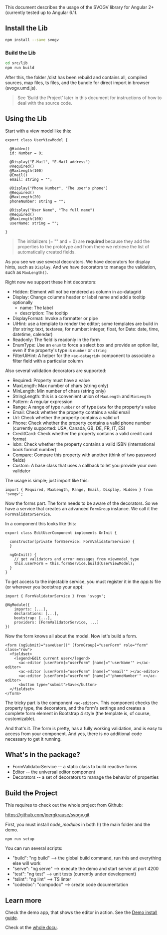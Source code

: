 This document describes the usage of the SVOGV library for Angular 2+ (currently tested up to Angular 6.1). 

## Install the Lib
 
 ```bash
 npm install --save svogv
 ```

### Build the Lib

 ```bash
 cd src/lib 
 npm run build
 ```

After this, the folder /dist has been rebuild and contains all, compiled sources, map files, ts files, and the bundle for direct import in browser (svogv.umd.js).

> See 'Build the Project' later in this document for instructions of how to deal with the source code.
 
## Using the Lib

Start with a view model like this:

~~~
export class UserViewModel {

  @Hidden()
  id: Number = 0;

  @Display("E-Mail", "E-Mail address")
  @Required()
  @MaxLength(100)
  @Email()
  email: string = "";

  @Display("Phone Number", "The user's phone")
  @Required()
  @MaxLength(20)
  phoneNumber: string = "";

  @Display("User Name", "The full name")
  @Required()
  @MaxLength(100)
  userName: string = "";

}
~~~

> The initializers (= "" and = 0) are **required** because they add the properties to the prototype and from there we retrieve the list of automatically created fields.

As you see we use several decorators. We have decorators for display hints, such as `Display`. And we have decorators to manage the validation, such as `MaxLength()`. 

Right now we support these hint decorators:

* Hidden: Element will not be rendered as column in ac-datagrid
* Display: Change columns header or label name and add a tooltip optionally
  * name: The label
  * description: The tooltip
* DisplayFormat: Invoke a formatter or pipe
* UiHint: use a template to render the editor; some templates are build in (for string: text, textarea, for number: integer, float, for Date: date, time, datetime, calendar)
* Readonly: The field is readonly in the form
* EnumType: Use an `enum` to force a select box and provide an option list, even if the property's type is `number` or `string`
* FilterUiHint: A helper for the `<ac-datagrid>` component to associate a filter field with a particular column

Also several validation decorators are supported:

* Required: Property must have a value
* MaxLength: Max number of chars (string only)
* MinLength: Min number of chars (string only)
* StringLength: this is a convenient union of `MaxLength` and `MinLength`
* Pattern: A regular expression
* Range: A range of type `number` or of type `Date` for the property's value
* Email: Check whether the property contains a valid email
* Url: Check whether the property contains a valid url
* Phone: Check whether the property contains a valid phone number (currently supported: USA, Canada, GB, DE, FR, IT, ES)
* CreditCard: Check whether the property contains a valid credit card format
* Isbn:  Check whether the property contains a valid ISBN (international book format number)
* Compare: Compare this property with another (think of two password fields)
* Custom: A base class that uses a callback to let you provide your own validator

The usage is simple; just import like this:

~~~
import { Required, MaxLength, Range, Email, Display, Hidden } from 'svogv';
~~~

Now the forms part. The form needs to be aware of the decorators. So we have a service that creates an advanced `FormGroup` instance. We call it the `FormValidatorService`. 

In a component this looks like this:

~~~
export class EditUserComponent implements OnInit {

  constructor(private formService: FormValidatorService) {
  }

  ngOnInit() {
    // get validators and error messages from viewmodel type     
    this.userForm = this.formService.build(UserViewModel);
  }
}
~~~

To get access to the injectable service, you must register it in the *app.ts* file (or wherever you bootstrap your app):

~~~
import { FormValidatorService } from 'svogv';

@NgModule({
    imports: [...],
    declarations: [...],
    bootstrap: [...],
    providers: [FormValidatorService, ...]
})
~~~

Now the form knows all about the model. Now let's build a form.

~~~
<form (ngSubmit)="saveUser()" [formGroup]="userForm" role="form" class="row">
  <fieldset>
    <legend>Edit current user</legend>
      <ac-editor [userForm]="userForm" [name]="'userName'" ></ac-editor>
      <ac-editor [userForm]="userForm" [name]="'email'" ></ac-editor>
      <ac-editor [userForm]="userForm" [name]="'phoneNumber'" ></ac-editor>
      <button type="submit">Save</button>
  </fieldset>
</form> 
~~~

The tricky part is the component `<ac-editor>`. This component checks the property type, the decorators, and the form's settings and creates a complete form element in Bootstrap 4 style (the template is, of course, customizable).

And that's it. The form is pretty, has a fully working validation, and is easy to access from your component. And yes, there is no additional code necessary to get it running.

## What's in the package?

* FormValidatorService -- a static class to build reactive forms
* Editor -- the universal editor component
* Decorators -- a set of decorators to manage the behavior of properties

## Build the Project

This requires to check out the whole project from Github:

https://github.com/joergkrause/svogv.git

First, you must install *node_modules* in both (!) the main folder and the demo.

~~~
npm run setup
~~~

You can run several scripts:

* "build": "ng build" --> the global build command, run this and everything else will work
* "serve": "ng serve" --> execute the demo and start server at port 4200
* "test": "ng test" --> unit tests (currently under development)
* "tslint": "ng lint" --> TS linter
* "codedoc": "compodoc" --> create code documentation

## Learn more

Check the demo app, that shows the editor in action. See the [Demo install guide](/src/demo/README).

Check ot the [whole docu](../docs/index.md).
